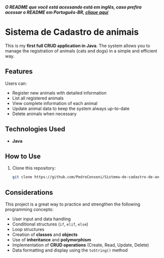 ***O README que você está acessando está em inglês, caso prefira acessar o README em Português-BR, [clique aqui](README-PT-BR.md)***

# Sistema de Cadastro de animais

This is my **first full CRUD application in Java**. The system allows you to manage the registration of animals (cats and dogs) in a simple and efficient way.

## Features

Users can:

-  Register new animals with detailed information  
-  List all registered animals  
-  View complete information of each animal  
-  Update animal data to keep the system always up-to-date  
-  Delete animals when necessary  

## Technologies Used

- **Java**

## How to Use

1. Clone this repository:  
   ```bash
   git clone https://github.com/PedroConsoni/Sistema-de-cadastro-de-animais.git
   ```
## Considerations
This project is a great way to practice and strengthen the following programming concepts:

- User input and data handling  
- Conditional structures (`if`, `elif`, `else`)  
- Loop structures  
- Creation of **classes** and **objects**  
- Use of **inheritance** and **polymorphism**  
- Implementation of **CRUD operations** (Create, Read, Update, Delete)  
- Data formatting and display using the `toString()` method  

